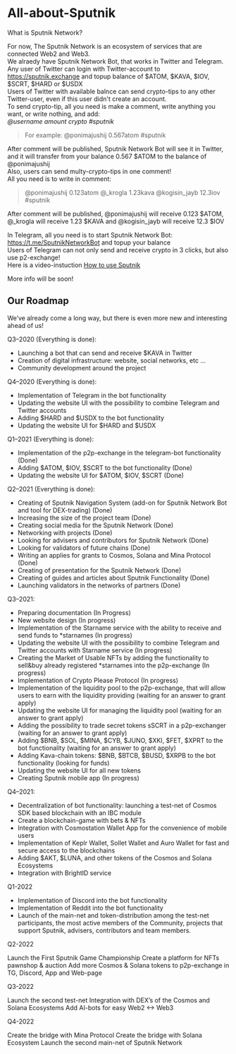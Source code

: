 # All-about-Sputnik
What is Sputnik Network? <br />

For now, The Sputnik Network is an ecosystem of services that are connected Web2 and Web3. <br />
We alraedy have Sputnik Network Bot, that works in Twitter and Telegram. <br />
Any user of Twitter can login with Twitter-account to https://sputnik.exchange and topup balance of $ATOM, $KAVA, $IOV, $SCRT, $HARD or $USDX <br />
Users of Twitter with available balnce can send crypto-tips to any other Twitter-user, even if this user didn't create an account. <br />
To send crypto-tip, all you need is make a comment, write anything you want, or write nothing, and add: <br />
*@username amount crypto #sputnik*  <br />

> For example: @ponimajushij 0.567atom #sputnik

After comment will be published, Sputnik Network Bot will see it in Twitter, and it will transfer from your balance 0.567 $ATOM to the balance of @ponimajushij <br />
Also, users can send multy-crypto-tips in one comment! <br />
All you need is to write in comment: <br />

> @ponimajushij 0.123atom @_krogla 1.23kava @kogisin_jayb 12.3iov #sputnik

After comment will be published, @ponimajushij will receive 0.123 $ATOM, @_krogla will receive 1.23 $KAVA and @kogisin_jayb will receive 12.3 $IOV <br />

In Telegram, all you need is to start Sputnik Network Bot: https://t.me/SputnikNetworkBot and topup your balance <br />
Users of Telegram can not only send and receive crypto in 3 clicks, but also use p2-exchange! <br />
Here is a video-instuction [How to use Sputnik](https://youtu.be/NwiI6xXkMcw) <br />

More info will be soon! <br />
  
## Our Roadmap

We’ve already come a long way, but there is even more new and interesting ahead of us! <br />

Q3–2020 (Everything is done): <br />

- Launching a bot that can send and receive $KAVA in Twitter
- Creation of digital infrastructure: website, social networks, etc ...
- Community development around the project

Q4–2020 (Everything is done): <br />

- Implementation of Telegram in the bot functionality
- Updating the website UI with the possibility to combine Telegram and Twitter accounts
- Adding $HARD and $USDX to the bot functionality
- Updating the website UI for $HARD and $USDX

Q1–2021 (Everything is done): <br />

- Implementation of the p2p-exchange in the telegram-bot functionality (Done)
- Adding $ATOM, $IOV, $SCRT to the bot functionality (Done)
- Updating the website UI for $ATOM, $IOV, $SCRT (Done)

Q2–2021 (Everything is done): <br />

- Creating of Sputnik Navigation System (add-on for Sputnik Network Bot and tool for DEX-trading) (Done)
- Increasing the size of the project team (Done)
- Creating social media for the Sputnik Network (Done)
- Networking with projects (Done)
- Looking for advisers and contributors for Sputnik Network (Done)
- Looking for validators of future chains (Done)
- Writing an applies for grants to Cosmos, Solana and Mina Protocol (Done)
- Creating of presentation for the Sputnik Network (Done)
- Creating of guides and articles about Sputnik Functionality (Done)
- Launching validators in the networks of partners (Done)

Q3–2021: <br />

- Preparing documentation (In Progress)
- New website design (In progress)
- Implementation of the Starname service with the ability to receive and send funds to *starnames (In progress)
- Updating the website UI with the possibility to combine Telegram and Twitter accounts with Starname service (In progress)
- Creating the Market of Usable NFTs by adding the functionality to sell&buy already registered *starnames into the p2p-exchange (In progress)
- Implementation of Crypto Please Protocol (In progress)
- Implementation of the liquidity pool to the p2p-exchange, that will allow users to earn with the liquidity providing (waiting for an answer to grant apply)
- Updating the website UI for managing the liquidity pool (waiting for an answer to grant apply)
- Adding the possibility to trade secret tokens sSCRT in a p2p-exchanger (waiting for an answer to grant apply)
- Adding $BNB, $SOL, $MINA, $CYB, $JUNO, $XKI, $FET, $XPRT to the bot functionality (waiting for an answer to grant apply)
- Adding Kava-chain tokens: $BNB, $BTCB, $BUSD, $XRPB to the bot functionality (looking for funds)
- Updating the website UI for all new tokens
- Creating Sputnik mobile app (In progress)

Q4–2021: <br />

- Decentralization of bot functionality: launching a test-net of Cosmos SDK based blockchain with an IBC module
- Create a blockchain-game with bets & NFTs
- Integration with Cosmostation Wallet App for the convenience of mobile users
- Implementation of Keplr Wallet, Sollet Wallet and Auro Wallet for fast and secure access to the blockchains
- Adding $AKT, $LUNA, and other tokens of the Cosmos and Solana Ecosystems
- Integration with BrightID service

Q1-2022 <br />

- Implementation of Discord into the bot functionality
- Implementation of Reddit into the bot functionality
- Launch of the main-net and token-distribution among the test-net participants, the most active members of the Community, projects that support Sputnik, advisers, contributors and team members.

Q2-2022 <br />

Launch the First Sputnik Game Championship
Create a platform for NFTs pawnshop & auction
Add more Cosmos & Solana tokens to p2p-exchange in TG, Discord, App and Web-page

Q3-2022 <br />

Launch the second test-net
Integration with DEX’s of the Cosmos and Solana Ecosystems
Add AI-bots for easy Web2 <-> Web3

Q4-2022 <br />

Create the bridge with Mina Protocol
Create the bridge with Solana Ecosystem
Launch the second main-net of Sputnik Network
